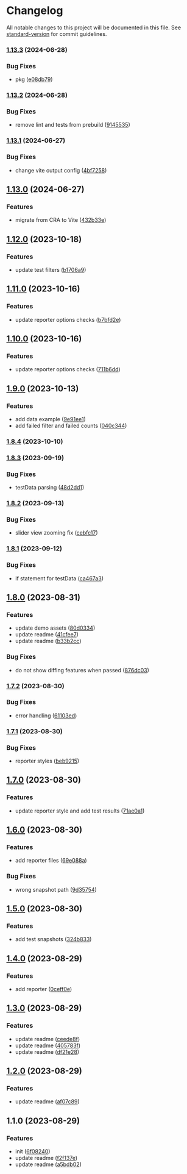 # Changelog

All notable changes to this project will be documented in this file. See [standard-version](https://github.com/conventional-changelog/standard-version) for commit guidelines.

### [1.13.3](https://github.com/dreamshotrocks/cypress-lens/compare/v1.13.2...v1.13.3) (2024-06-28)


### Bug Fixes

* pkg ([e08db79](https://github.com/dreamshotrocks/cypress-lens/commit/e08db79f67ed1e94fc15555f86ee60346a44e87a))

### [1.13.2](https://github.com/dreamshotrocks/cypress-lens/compare/v1.13.1...v1.13.2) (2024-06-28)


### Bug Fixes

* remove lint and tests from prebuild ([9145535](https://github.com/dreamshotrocks/cypress-lens/commit/914553539f109fc60853551e91457ac52cafabd7))

### [1.13.1](https://github.com/dreamshotrocks/cypress-lens/compare/v1.13.0...v1.13.1) (2024-06-27)


### Bug Fixes

* change vite output config ([4bf7258](https://github.com/dreamshotrocks/cypress-lens/commit/4bf7258ce37aca54bde6cfd025c37a17554ed4f9))

## [1.13.0](https://github.com/dreamshotrocks/cypress-lens/compare/v1.12.0...v1.13.0) (2024-06-27)


### Features

* migrate from CRA to Vite ([432b33e](https://github.com/dreamshotrocks/cypress-lens/commit/432b33e6b6958f6c2237c86f1c5d357745f2936d))

## [1.12.0](https://github.com/dreamshotrocks/cypress-lens/compare/v1.11.0...v1.12.0) (2023-10-18)


### Features

* update test filters ([b1706a9](https://github.com/dreamshotrocks/cypress-lens/commit/b1706a99c68523732a95b937c13b2865fb72f913))

## [1.11.0](https://github.com/dreamshotrocks/cypress-lens/compare/v1.10.0...v1.11.0) (2023-10-16)


### Features

* update reporter options checks ([b7bfd2e](https://github.com/dreamshotrocks/cypress-lens/commit/b7bfd2e835a3b23ee2a2c1ca2c79e166503b7aef))

## [1.10.0](https://github.com/dreamshotrocks/cypress-lens/compare/v1.9.0...v1.10.0) (2023-10-16)


### Features

* update reporter options checks ([711b6dd](https://github.com/dreamshotrocks/cypress-lens/commit/711b6ddddeb2d80175cb79251b3751cbc95d8cef))

## [1.9.0](https://github.com/dreamshotrocks/cypress-lens/compare/v1.8.4...v1.9.0) (2023-10-13)


### Features

* add data example ([9e91ee1](https://github.com/dreamshotrocks/cypress-lens/commit/9e91ee1e3e28ed392ec0bda99c7fe0c553e16453))
* add failed filter and failed counts ([040c344](https://github.com/dreamshotrocks/cypress-lens/commit/040c34405a32dd8bd7afcf06ae4ecb99f741d39e))

### [1.8.4](https://github.com/dreamshotrocks/cypress-lens/compare/v1.8.3...v1.8.4) (2023-10-10)

### [1.8.3](https://github.com/dreamshotrocks/cypress-lens/compare/v1.8.2...v1.8.3) (2023-09-19)


### Bug Fixes

* testData parsing ([48d2dd1](https://github.com/dreamshotrocks/cypress-lens/commit/48d2dd1fdbf6792a0049022e4f7d864c30d83f24))

### [1.8.2](https://github.com/dreamshotrocks/cypress-lens/compare/v1.8.1...v1.8.2) (2023-09-13)


### Bug Fixes

* slider view zooming fix ([cebfc17](https://github.com/dreamshotrocks/cypress-lens/commit/cebfc17347bd5992b51b9d086e6e17d536fb30b7))

### [1.8.1](https://github.com/dreamshotrocks/cypress-lens/compare/v1.8.0...v1.8.1) (2023-09-12)


### Bug Fixes

* if statement for testData ([ca467a3](https://github.com/dreamshotrocks/cypress-lens/commit/ca467a3ca42e33e3761de75e161a4a2724685b41))

## [1.8.0](https://github.com/dreamshotrocks/cypress-lens/compare/v1.7.2...v1.8.0) (2023-08-31)


### Features

* update demo assets ([80d0334](https://github.com/dreamshotrocks/cypress-lens/commit/80d0334a3e64ad49318fe7b6b57cbf62a7898464))
* update readme ([41cfee7](https://github.com/dreamshotrocks/cypress-lens/commit/41cfee7acf70a54656debacda1afe7250ff9cc2e))
* update readme ([b33b2cc](https://github.com/dreamshotrocks/cypress-lens/commit/b33b2ccab2e203ad34321f2ae30d7c86cbd28d8a))


### Bug Fixes

* do not show diffing features when passed ([876dc03](https://github.com/dreamshotrocks/cypress-lens/commit/876dc0364a345f8a636c450b161278f6183978ac))

### [1.7.2](https://github.com/dreamshotrocks/cypress-lens/compare/v1.7.1...v1.7.2) (2023-08-30)


### Bug Fixes

* error handling ([61103ed](https://github.com/dreamshotrocks/cypress-lens/commit/61103ed41e0bf703f962ec0dde0b628d04ed0fd5))

### [1.7.1](https://github.com/dreamshotrocks/cypress-lens/compare/v1.7.0...v1.7.1) (2023-08-30)


### Bug Fixes

* reporter styles ([beb9215](https://github.com/dreamshotrocks/cypress-lens/commit/beb9215f6377b52b59ed68de8c1491a4ab076ac3))

## [1.7.0](https://github.com/dreamshotrocks/cypress-lens/compare/v1.6.0...v1.7.0) (2023-08-30)


### Features

* update reporter style and add test results ([71ae0a1](https://github.com/dreamshotrocks/cypress-lens/commit/71ae0a18f2a07995cf2bc6fe6b2e90746600aa07))

## [1.6.0](https://github.com/dreamshotrocks/cypress-lens/compare/v1.5.0...v1.6.0) (2023-08-30)


### Features

* add reporter files ([69e088a](https://github.com/dreamshotrocks/cypress-lens/commit/69e088a5278a2351c0e5e84efcf4785e0756697f))


### Bug Fixes

* wrong snapshot path ([9d35754](https://github.com/dreamshotrocks/cypress-lens/commit/9d357542565108f95960c818a3b8151e9bafd701))

## [1.5.0](https://github.com/dreamshotrocks/cypress-lens/compare/v1.4.0...v1.5.0) (2023-08-30)


### Features

* add test snapshots ([324b833](https://github.com/dreamshotrocks/cypress-lens/commit/324b83392c01f47896c58aaa72e8846b7e7af2bc))

## [1.4.0](https://github.com/dreamshotrocks/cypress-lens/compare/v1.3.0...v1.4.0) (2023-08-29)


### Features

* add reporter ([0ceff0e](https://github.com/dreamshotrocks/cypress-lens/commit/0ceff0e3e91cb1e2f7434219c62441b9d5a2641c))

## [1.3.0](https://github.com/dreamshotrocks/cypress-lens/compare/v1.2.0...v1.3.0) (2023-08-29)


### Features

* update readme ([ceede8f](https://github.com/dreamshotrocks/cypress-lens/commit/ceede8f137b43c386945497405b5767155764cfa))
* update readme ([405783f](https://github.com/dreamshotrocks/cypress-lens/commit/405783f0e40f7e2aad71718178c55715f6a89e5a))
* update readme ([df21e28](https://github.com/dreamshotrocks/cypress-lens/commit/df21e28cb69b4c0b305531f7b3544c7ff12960b9))

## [1.2.0](https://github.com/dreamshotrocks/cypress-lens/compare/v1.1.0...v1.2.0) (2023-08-29)


### Features

* update readme ([af07c89](https://github.com/dreamshotrocks/cypress-lens/commit/af07c89e27503ea0e8a53b272522c5bf0dc1928d))

## 1.1.0 (2023-08-29)


### Features

* init ([6f08240](https://github.com/dreamshotrocks/cypress-lens/commit/6f0824047abd47cd200633b26068838efd6ed735))
* update readme ([f2f137e](https://github.com/dreamshotrocks/cypress-lens/commit/f2f137e666dd51e14fe53404b11b74619f023883))
* update readme ([a5bdb02](https://github.com/dreamshotrocks/cypress-lens/commit/a5bdb02596a865487ec2832c7c9acafa9b2e891b))

